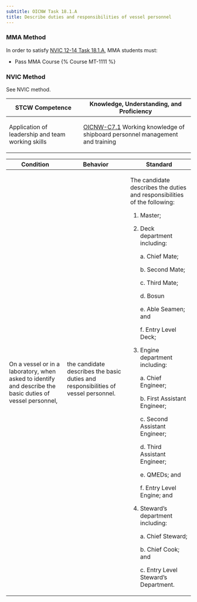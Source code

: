 ```yaml
---
subtitle: OICNW Task 18.1.A 
title: Describe duties and responsibilities of vessel personnel
---
```



### MMA Method

In order to satisfy  [NVIC 12-14  Task  18.1.A](/stcw23/assets/images/nvic-12-14.pdf), MMA students must:

* Pass MMA Course {% Course MT-1111 %}


### NVIC Method

<a onclick="togglevisibility('nvic_methods')" >See NVIC method.</a>

<div id='nvic_methods' class='hide'>

<table>
<thead>
<tr>
<th class='forty'> STCW Competence </th>
<th class='sixty'> Knowledge, Understanding, and Proficiency </th>
</tr>
</thead>




<tbody>
<tr><td markdown='1'>

Application of leadership and team working skills

</td><td markdown='1'>

[OICNW-C7.1](../../tables/21.html#OICNW-C7.1) Working knowledge of shipboard personnel management and training

</td></tr>


</tbody>
</table>


<table>
<thead>
<tr><th class='twenty'>  Condition </th><th class='twenty'> Behavior </th><th  class='sixty'>Standard </th></tr>
</thead>
<tbody >



<tr><td markdown='1'>

On a vessel or in a laboratory, when asked to identify and describe the basic duties of vessel personnel,

</td><td markdown='1'>

the candidate describes the basic duties and responsibilities of vessel personnel.

<br>

<div class="tooltip">
<span class="tooltiptext">
</span>
</div>


</td><td markdown='1'>

The candidate describes the duties and responsibilities of the following:

1. Master;

2. Deck department including:

     a. Chief Mate;

     b. Second Mate;

     c. Third Mate;

     d. Bosun

     e. Able Seamen; and

     f. Entry Level Deck;

3. Engine department including:

     a. Chief Engineer;

     b. First Assistant Engineer;

     c. Second Assistant Engineer;

     d. Third Assistant Engineer;

     e. QMEDs; and

     f. Entry Level Engine; and

4. Steward’s department including:

     a. Chief Steward;

     b. Chief Cook; and

     c. Entry Level Steward’s Department.

</td></tr>
</tbody>
</table>
</div>
